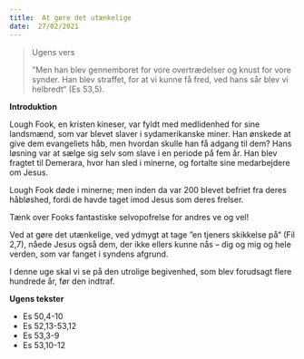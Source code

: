 ```yaml
---
title:  At gøre det utænkelige
date:  27/02/2021
---
```


> <p>Ugens vers</p>
> ”Men han blev gennemboret for vore overtrædelser og knust for vore synder. Han blev straffet, for at vi kunne få fred, ved hans sår blev vi helbredt“ (Es 53,5).

**Introduktion**

Lough Fook, en kristen kineser, var fyldt med medlidenhed for sine landsmænd, som var blevet slaver i sydamerikanske miner. Han ønskede at give dem evangeliets håb, men hvordan skulle han få adgang til dem? Hans løsning var at sælge sig selv som slave i en periode på fem år. Han blev fragtet til Demerara, hvor han sled i minerne, og fortalte sine medarbejdere om Jesus.

Lough Fook døde i minerne; men inden da var 200 blevet befriet fra deres håbløshed, fordi de havde taget imod Jesus som deres frelser.

Tænk over Fooks fantastiske selvopofrelse for andres ve og vel!

Ved at gøre det utænkelige, ved ydmygt at tage ”en tjeners skikkelse på“ (Fil 2,7), nåede Jesus også dem, der ikke ellers kunne nås – dig og mig og hele verden, som var fanget i syndens afgrund.

I denne uge skal vi se på den utrolige begivenhed, som blev forudsagt flere hundrede år, før den indtraf.

**Ugens tekster**

- Es 50,4-10
- Es 52,13-53,12
- Es 53,3-9
- Es 53,10-12